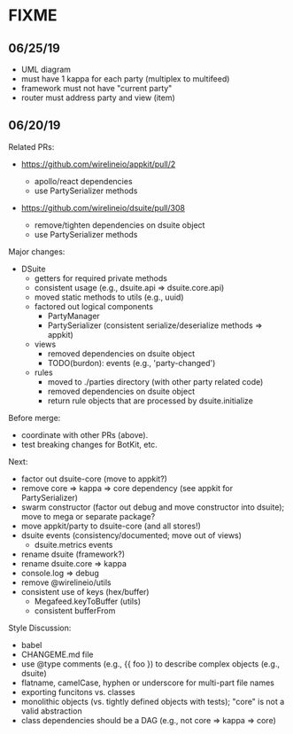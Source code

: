 # FIXME

## 06/25/19

- UML diagram
- must have 1 kappa for each party (multiplex to multifeed)
- framework must not have "current party"
- router must address party and view (item)



## 06/20/19

Related PRs:

- https://github.com/wirelineio/appkit/pull/2
  - apollo/react dependencies
  - use PartySerializer methods

- https://github.com/wirelineio/dsuite/pull/308
  - remove/tighten dependencies on dsuite object
  - use PartySerializer methods

Major changes:

- DSuite
  - getters for required private methods
  - consistent usage (e.g., dsuite.api => dsuite.core.api)
  - moved static methods to utils (e.g., uuid)
  - factored out logical components
    - PartyManager
    - PartySerializer (consistent serialize/deserialize methods => appkit)
  - views
    - removed dependencies on dsuite object
    - TODO(burdon): events (e.g., 'party-changed')
  - rules
    - moved to ./parties directory (with other party related code)
    - removed dependencies on dsuite object
    - return rule objects that are processed by dsuite.initialize

Before merge:

- coordinate with other PRs (above).
- test breaking changes for BotKit, etc.

Next:

- factor out dsuite-core (move to appkit?)
- remove core => kappa => core dependency (see appkit for PartySerializer)
- swarm constructor (factor out debug and move constructor into dsuite); move to mega or separate package?
- move appkit/party to dsuite-core (and all stores!)
- dsuite events (consistency/documented; move out of views)
  - dsuite.metrics events
- rename dsuite (framework?)
- rename dsuite.core => kappa
- console.log => debug
- remove @wirelineio/utils
- consistent use of keys (hex/buffer)
  - Megafeed.keyToBuffer (utils)
  - consistent bufferFrom

Style Discussion:
- babel
- CHANGEME.md file
- use @type comments (e.g., {{ foo }) to describe complex objects (e.g., dsuite)
- flatname, camelCase, hyphen or underscore for multi-part file names
- exporting funcitons vs. classes
- monolithic objects (vs. tightly defined objects with tests); "core" is not a valid abstraction
- class dependencies should be a DAG (e.g., not core => kappa => core)
